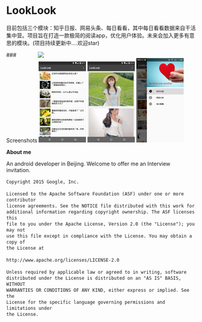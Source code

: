 # LookLook 

目前包括三个模块：知乎日报、网易头条、每日看看，其中每日看看数据来自干活集中营。项目旨在打造一款极简的阅读app，优化用户体验。未来会加入更多有意思的模块。(项目持续更新中....欢迎star)


<img src="screenshots/LookLook.gif" width="400" align="right" hspace="20">
### Screenshots

<img src="screenshots/zhihu.png" width="25%" />
<img src="screenshots/meizi.png" width="25%" />
<img src="screenshots/navigation.png" width="25%" />










**About me**

An android developer in Beijing.
Welcome to offer me an Interview invitation. 







```
Copyright 2015 Google, Inc.

Licensed to the Apache Software Foundation (ASF) under one or more contributor
license agreements. See the NOTICE file distributed with this work for
additional information regarding copyright ownership. The ASF licenses this
file to you under the Apache License, Version 2.0 (the "License"); you may not
use this file except in compliance with the License. You may obtain a copy of
the License at

http://www.apache.org/licenses/LICENSE-2.0

Unless required by applicable law or agreed to in writing, software
distributed under the License is distributed on an "AS IS" BASIS, WITHOUT
WARRANTIES OR CONDITIONS OF ANY KIND, either express or implied. See the
License for the specific language governing permissions and limitations under
the License.
```
